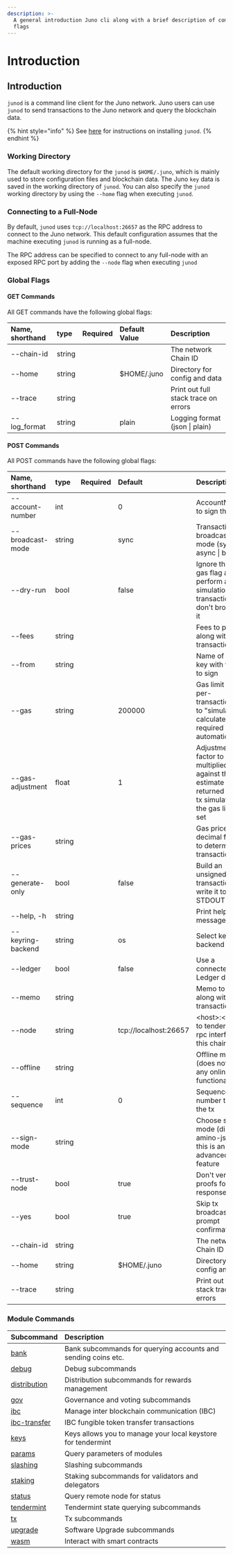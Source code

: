 ```yaml
---
description: >-
  A general introduction Juno cli along with a brief description of commands and
  flags
---
```


# Introduction

## Introduction

`junod` is a command line client for the Juno network. Juno users can use `junod` to send transactions to the Juno network and query the blockchain data.

{% hint style="info" %}
See [here](../validators/getting-setup.md) for instructions on installing `junod`.
{% endhint %}

### Working Directory <a id="working-directory"></a>

The default working directory for the `junod` is `$HOME/.juno`, which is mainly used to store configuration files and blockchain data. The Juno `key` data is saved in the working directory of `junod`. You can also specify the `junod` working directory by using the `--home` flag when executing `junod`. 

### Connecting to a Full-Node

By default, `junod` uses `tcp://localhost:26657` as the RPC address to connect to the Juno network. This default configuration assumes that the machine executing `junod` is running as a full-node.

The RPC address can be specified to connect to any full-node with an exposed RPC port by adding the `--node` flag when executing `junod`

### Global Flags <a id="global-flags"></a>

#### GET Commands <a id="get-commands"></a>

All GET commands have the following global flags:

| Name, shorthand | type | Required | Default Value | Description |
| :--- | :--- | :--- | :--- | :--- |
| --chain-id | string |  |  | The network Chain ID |
| --home | string |  | $HOME/.juno | Directory for config and data |
| --trace | string |  |  | Print out full stack trace on errors |
| --log\_format | string |  | plain | Logging format \(json \| plain\) |

#### POST Commands <a id="post-commands"></a>

All POST commands have the following global flags:

| Name, shorthand | type | Required | Default | Description |
| :--- | :--- | :--- | :--- | :--- |
| --account-number | int |  | 0 | AccountNumber to sign the tx |
| --broadcast-mode | string |  | sync | Transaction broadcasting mode \(sync \| async \| block\) |
| --dry-run | bool |  | false | Ignore the --gas flag and perform a simulation of a transaction, but don't broadcast it |
| --fees | string |  |  | Fees to pay along with transaction |
| --from | string |  |  | Name of private key with which to sign |
| --gas | string |  | 200000 | Gas limit to set per-transaction; set to "simulate" to calculate required gas automatically |
| --gas-adjustment | float |  | 1 | Adjustment factor to be multiplied against the estimate returned by the tx simulation; if the gas limit is set |
| --gas-prices | string |  |  | Gas prices in decimal format to determine the transaction fee |
| --generate-only | bool |  | false | Build an unsigned transaction and write it to STDOUT |
| --help, -h | string |  |  | Print help message |
| --keyring-backend | string |  | os | Select keyring's backend |
| --ledger | bool |  | false | Use a connected Ledger device |
| --memo | string |  |  | Memo to send along with transaction |
| --node | string |  | tcp://localhost:26657 | &lt;host&gt;:&lt;port&gt; to tendermint rpc interface for this chain |
| --offline | string |  |  | Offline mode \(does not allow any online functionality\) |
| --sequence | int |  | 0 | Sequence number to sign the tx |
| --sign-mode | string |  |  | Choose sign mode \(direct \| amino-json\), this is an advanced feature |
| --trust-node | bool |  | true | Don't verify proofs for responses |
| --yes | bool |  | true | Skip tx broadcasting prompt confirmation |
| --chain-id | string |  |  | The network Chain ID |
| --home | string |  | $HOME/.juno | Directory for config and data |
| --trace | string |  |  | Print out full stack trace on errors |

### Module Commands <a id="module-commands"></a>

| **Subcommand** | **Description** |
| :--- | :--- |
| [bank](cli-bank.md) | Bank subcommands for querying accounts and sending coins etc. |
| [debug](cli-debug.md) | Debug subcommands |
| [distribution](cli-distribution.md) | Distribution subcommands for rewards management |
| [gov](cli-gov.md) | Governance and voting subcommands |
| [ibc]() | Manage inter blockchain communication \(IBC\) |
| [ibc-transfer]() | IBC fungible token transfer transactions |
| [keys](cli-keys.md) | Keys allows you to manage your local keystore for tendermint |
| [params](cli-params.md) | Query parameters of modules |
| [slashing](cli-slashing.md) | Slashing subcommands |
| [staking](cli-staking.md) | Staking subcommands for validators and delegators |
| [status](cli-status.md) | Query remote node for status |
| [tendermint](cli-tendermint.md) | Tendermint state querying subcommands |
| [tx](cli-tx.md) | Tx subcommands |
| [upgrade](cli-upgrade.md) | Software Upgrade subcommands |
| [wasm](cli-wasm.md) | Interact with smart contracts |


